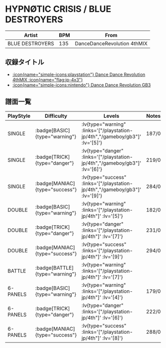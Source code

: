# HYPNØTIC CRISIS / BLUE DESTROYERS

|Artist|BPM|From|
|------|---|----|
|BLUE DESTROYERS|135|DanceDanceRevolution 4thMIX|

## 収録タイトル

- [ :icon{name="simple-icons:playstation"} Dance Dance Revolution 4thMIX :icon{name="flag:jp-4x3"} ](/playstation-jp/4th)
- [ :icon{name="simple-icons:nintendo"} Dance Dance Revolution GB3](/gameboy/gb3)

## 譜面一覧

|PlayStyle|Difficulty|Levels|Notes|Movie|
|---------|----------|------|-----|-----|
|SINGLE| :badge[BASIC]{type="warning"} | :lv{type="warning" :links='["/playstation-jp/4th","/gameboy/gb3"]' :lv='[5]'} |187/0||
|SINGLE| :badge[TRICK]{type="danger"} | :lv{type="danger" :links='["/playstation-jp/4th","/gameboy/gb3"]' :lv='[6]'} |219/0||
|SINGLE| :badge[MANIAC]{type="success"} | :lv{type="success" :links='["/playstation-jp/4th","/gameboy/gb3"]' :lv='[9]'} |284/0||
|DOUBLE| :badge[BASIC]{type="warning"} | :lv{type="warning" :links='["/playstation-jp/4th"]' :lv='[5]'} |182/0||
|DOUBLE| :badge[TRICK]{type="danger"} | :lv{type="danger" :links='["/playstation-jp/4th"]' :lv='[7]'} |231/0||
|DOUBLE| :badge[MANIAC]{type="success"} | :lv{type="success" :links='["/playstation-jp/4th"]' :lv='[9]'} |294/0||
|BATTLE| :badge[BATTLE]{type="warning"} | :lv{type="warning" :links='["/playstation-jp/4th"]' :lv='[7]'} |||
|6-PANELS| :badge[BASIC]{type="warning"} | :lv{type="warning" :links='["/playstation-jp/4th"]' :lv='[4]'} |179/0||
|6-PANELS| :badge[TRICK]{type="danger"} | :lv{type="danger" :links='["/playstation-jp/4th"]' :lv='[6]'} |222/0||
|6-PANELS| :badge[MANIAC]{type="success"} | :lv{type="success" :links='["/playstation-jp/4th"]' :lv='[8]'} |288/0||
